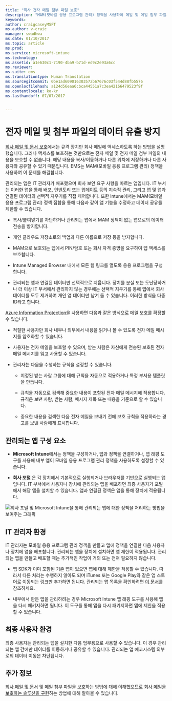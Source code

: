 ```yaml
---
title: "회사 전자 메일 첨부 파일 보호"
description: "MAM(모바일 응용 프로그램 관리) 정책을 사용하여 메일 및 메일 첨부 파일의 콘텐츠를 보호합니다."
keywords: 
author: craigcaseyMSFT
ms.author: v-craic
manager: swadhwa
ms.date: 01/10/2017
ms.topic: article
ms.prod: 
ms.service: microsoft-intune
ms.technology: 
ms.assetid: a1e630c1-7190-4ba9-b71d-ed9c2e93a6cc
ms.reviewer: 
ms.suite: ems
ms.translationtype: Human Translation
ms.sourcegitcommit: 0be1ad609016303572b67676c03f544d88fb5576
ms.openlocfilehash: a124d56eaa6cbca44551a7c3ea42166479523f9f
ms.contentlocale: ko-kr
ms.lasthandoff: 07/07/2017


---
```


# <a name="protect-email-and-attachments-from-data-leakage"></a>전자 메일 및 첨부 파일의 데이터 유출 방지
[회사 메일 및 문서 보호](protect-corporate-email-documents.md)에서는 규격 장치만 회사 메일에 액세스하도록 하는 방법을 설명했습니다. 그러나 액세스를 보호하는 것만으로는 전자 메일 및 전자 메일 첨부 파일의 내용을 보호할 수 없습니다. 해당 내용을 복사/이동하거나 다른 위치에 저장하거나 다른 사용자와 공유할 수 있기 때문입니다. EMS는 MAM(모바일 응용 프로그램 관리) 정책을 사용하여 이 문제를 해결합니다.

관리되는 앱은 IT 관리자가 배포했으며 회사 보안 요구 사항을 따르는 앱입니다. IT 부서는 이러한 앱을 통해 배포, 인벤토리 또는 업데이트 등의 지속적 관리, 그리고 앱 및 앱과 연결된 데이터의 선택적 지우기를 직접 제어합니다. 또한 Intune에서는 MAM(모바일 응용 프로그램 관리) 정책 집합을 통해 다음과 같이 앱 기능을 수정하고 데이터 공유를 제한할 수 있습니다.

-   복사/붙여넣기를 차단하거나 관리되는 앱에서 MAM 정책이 없는 앱으로의 데이터 전송을 방지합니다.

-   개인 클라우드 저장소로의 백업과 다른 이름으로 저장 등을 방지합니다.

-   MAM으로 보호되는 앱에서 PIN/암호 또는 회사 자격 증명을 요구하여 앱 액세스를 보호합니다.

-   Intune Managed Browser 내에서 모든 웹 링크를 열도록 응용 프로그램을 구성합니다.

-   관리되는 앱과 연결된 데이터만 선택적으로 지웁니다. 장치를 분실 또는 도난당하거나 더 이상 IT 부서에서 관리하지 않는 경우에는 선택적 지우기를 통해 앱에서 회사 데이터를 모두 제거하여 개인 앱 데이터만 남겨 둘 수 있습니다. 이러한 방식을 다중 ID라고 합니다.

[Azure Information Protection](https://docs.microsoft.com/information-protection/understand-explore/what-is-azure-rms)을 사용하면 다음과 같은 방식으로 메일 보호를 확장할 수 있습니다.

-   적절한 사용자만 회사 내부나 외부에서 내용을 읽거나 볼 수 있도록 전자 메일 메시지를 암호화할 수 있습니다.

-   사용자는 전자 메일을 보호할 수 있으며, 받는 사람은 자신에게 전송된 보호된 전자 메일 메시지를 읽고 사용할 수 있습니다.

-   관리자는 다음을 수행하는 규칙을 설정할 수 있습니다.

    -   지정된 받는 사람 그룹에 대해 규칙을 자동으로 적용하거나 특정 부서용 템플릿을 만듭니다.

    -   규칙을 자동으로 검색해 중요한 내용이 포함된 전자 메일 메시지에 적용합니다. 규칙은 보낸 사람, 받는 사람, 메시지 제목 또는 내용을 기준으로 할 수 있습니다.

    -   중요한 내용을 검색한 다음 전자 메일을 보내기 전에 보호 규칙을 적용하라는 경고를 보낸 사람에게 표시합니다.

## <a name="managed-app-components"></a>관리되는 앱 구성 요소

-   **Microsoft Intune**에서는 정책을 구성하거나, 앱과 정책을 연결하거나, 앱 래핑 도구를 사용해 내부 앱이 모바일 응용 프로그램 관리 정책을 사용하도록 설정할 수 있습니다.

-   **회사 포털** 은 각 장치에서 기본적으로 실행되거나 브라우저를 기반으로 실행되는 앱입니다. IT 부서에서 사용자나 장치에 관리되는 앱을 배포하면 최종 사용자가 포털에서 해당 앱을 설치할 수 있습니다. 앱과 연결된 정책은 앱을 통해 장치에 적용됩니다.

![회사 포털 및 Microsoft Intune을 통해 관리되는 앱에 대한 정책을 처리하는 방법을 보여주는 그래픽](./media/ProtectEmail/CADataSheet-Diagram-Apps.png)

## <a name="the-it-admin-experience"></a>IT 관리자 환경
IT 관리자는 모바일 응용 프로그램 관리 정책을 만들고 앱에 정책을 연결한 다음 사용자나 장치에 앱을 배포합니다. 관리되는 앱을 장치에 설치하면 앱 제한이 적용됩니다. 관리되는 앱을 만들고 배포할 때는 추가적인 작업이 거의 또는 전혀 필요하지 않습니다.

-   앱 SDK가 이미 포함된 기존 앱이 있으면 앱에 대해 제한을 적용할 수 있습니다. 따라서 다른 처리는 수행하지 않아도 되며 iTunes 또는 Google Play와 같은 앱 스토어로 이동되는 링크만 추가하면 됩니다. 관리되는 앱 목록을 확인하려면 [이 문서](https://www.microsoft.com/en-us/cloud-platform/microsoft-intune-partners)를 참조하세요.

-   내부에서 만든 앱을 관리하려는 경우 Microsoft Intune 앱 래핑 도구를 사용해 앱을 다시 패키지하면 됩니다. 이 도구를 통해 앱을 다시 패키지하면 앱에 제한을 적용할 수 있습니다.

## <a name="the-end-user-experience"></a>최종 사용자 환경
최종 사용자는 관리되는 앱을 설치한 다음 업무용으로 사용할 수 있습니다. 이 경우 관리되는 앱 간에만 데이터를 이동하거나 공유할 수 있습니다. 관리되는 앱 에코시스템 외부로의 데이터 이동은 차단됩니다.

## <a name="where-to-go-from-here"></a>추가 정보
[회사 메일 및 문서](protect-corporate-email-documents.md) 및 메일 첨부 파일을 보호하는 방법에 대해 이해했으므로 [회사 메일을 보호하는 솔루션을 구현](implement-solution.md)하는 방법에 대해 알아볼 수 있습니다.

